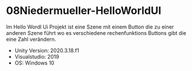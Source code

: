 # 08Niedermueller-HelloWorldUI

Im Hello Wordl Ui Projekt ist eine Szene mit einem Button die zu einer anderen Szene führt wo es verschiedene rechenfunktions Buttons gibt die eine Zahl verändern.
+ Unity Version: 2020.3.18.f1
+ Visualstudio: 2019
+ OS: Windows 10
